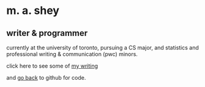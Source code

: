 # m. a. shey
## writer & programmer

currently at the university of toronto, pursuing a CS major, 
and statistics and professional writing & communication (pwc) minors.



click here to see some of 
  [my writing](writing.md)
            
and 
 [go back](http://github.com/tapiocabub) to github for code.

           
           
